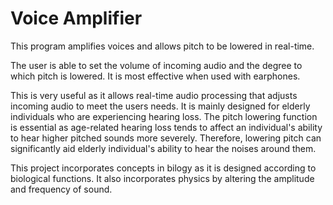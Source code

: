 # Voice Amplifier

This program amplifies voices and allows pitch to be lowered in real-time.

The user is able to set the volume of incoming audio and the degree to which pitch is lowered. It is most effective when used with earphones.

This is very useful as it allows real-time audio processing that adjusts incoming audio to meet the users needs. It is mainly designed for elderly individuals who are experiencing hearing loss. The pitch lowering function is essential as age-related hearing loss tends to affect an individual's ability to hear higher pitched sounds more severely. Therefore, lowering pitch can significantly aid elderly individual's ability to hear the noises around them.

This project incorporates concepts in bilogy as it is designed according to biological functions. It also incorporates physics by altering the amplitude and frequency of sound.
